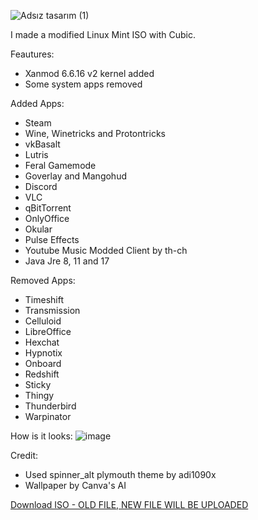 ![Adsız tasarım (1)](https://github.com/Efeisot/xanmint/assets/104940108/34b9808a-93a3-45d0-8d09-8c9d9a6edad0)

I made a modified Linux Mint ISO with Cubic.

Feautures:
- Xanmod 6.6.16 v2 kernel added
- Some system apps removed
  
Added Apps:
- Steam
- Wine, Winetricks and Protontricks
- vkBasalt
- Lutris
- Feral Gamemode
- Goverlay and Mangohud
- Discord
- VLC
- qBitTorrent
- OnlyOffice
- Okular
- Pulse Effects
- Youtube Music Modded Client by th-ch
- Java Jre 8, 11 and 17

Removed Apps:
- Timeshift
- Transmission
- Celluloid
- LibreOffice
- Hexchat
- Hypnotix
- Onboard
- Redshift
- Sticky
- Thingy
- Thunderbird
- Warpinator
  
How is it looks:
![image](https://github.com/Efeisot/xanmint/assets/104940108/a199a82f-134d-4cda-81d9-da0b522d6a2f)

Credit: 
- Used spinner_alt plymouth theme by adi1090x
- Wallpaper by Canva's AI

[Download ISO - OLD FILE, NEW FILE WILL BE UPLOADED](https://drive.google.com/file/d/1FXWvQqDePKWZ_8a8m_hILU0KoM9wFk0v/view?usp=sharing)

